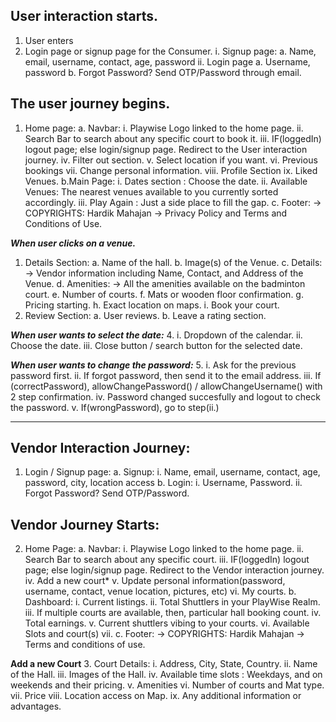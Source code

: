 ## User interaction starts.
1. User enters
2. Login page or signup page for the Consumer.
    i. Signup page:
        a. Name, email, username, contact, age, password
    ii. Login page
        a. Username, password
        b. Forgot Password? Send OTP/Password through email.

## **The user journey begins.**
1. Home page:
    a. Navbar:
        i. Playwise Logo linked to the home page.
        ii. Search Bar to search about any specific court to book it.
        iii. IF(loggedIn) logout page; else login/signup page. Redirect to the User interaction journey.
        iv. Filter out section. 
        v. Select location if you want.
        vi. Previous bookings
        vii. Change personal information.
        viii. Profile Section
        ix. Liked Venues.
    b.Main Page:
        i. Dates section : Choose the date.
        ii. Available Venues: The nearest venues available to you currently sorted accordingly.
        iii. Play Again : Just a side place to fill the gap.
    c. Footer:
        -> COPYRIGHTS: Hardik Mahajan
        -> Privacy Policy and Terms and Conditions of Use.

***When user clicks on a venue.***
1. Details Section:
    a. Name of the hall.
    b. Image(s) of the Venue. 
    c. Details:
        -> Vendor information including Name, Contact, and Address of the Venue.
    d. Amenities:
        -> All the amenities available on the badminton court.
    e. Number of courts.
    f. Mats or wooden floor confirmation.
    g. Pricing starting.
    h. Exact location on maps.
    i. Book your court.
2. Review Section:
    a. User reviews.
    b. Leave a rating section.

***When user wants to select the date:***
4. i. Dropdown of the calendar.
   ii. Choose the date.
   iii. Close button / search button for the selected date.

***When user wants to change the password:***
5. i. Ask for the previous password first.
   ii. If forgot password, then send it to the email address.
   iii. If (correctPassword), allowChangePassword() / allowChangeUsername() with 2 step confirmation.
   iv. Password changed succesfully and logout to check the password.
   v. If(wrongPassword), go to step(ii.)

-------------------------------------------------------------------------------------------------------

## Vendor Interaction Journey:
1. Login / Signup page:
    a. Signup:
        i. Name, email, username, contact, age, password, city, location access
    b. Login:
        i. Username, Password.
        ii. Forgot Password? Send OTP/Password.
## Vendor Journey Starts:
2. Home Page:
    a. Navbar:
        i. Playwise Logo linked to the home page.
        ii. Search Bar to search about any specific court.
        iii. IF(loggedIn) logout page; else login/signup page. Redirect to the Vendor interaction journey.
        iv. Add a new court*
        v. Update personal information(password, username, contact, venue location, pictures, etc)
        vi. My courts.
    b. Dashboard:
        i. Current listings.
        ii. Total Shuttlers in your PlayWise Realm.
        iii. If multiple courts are available, then, particular hall booking count.
        iv. Total earnings.
        v. Current shuttlers vibing to your courts.
        vi. Available Slots and court(s)
        vii. 
    c. Footer:
        -> COPYRIGHTS: Hardik Mahajan
        -> Terms and conditions of use.
        
**Add a new Court**
3. Court Details:
    i. Address, City, State, Country.
    ii. Name of the Hall.
    iii. Images of the Hall.
    iv. Available time slots : Weekdays, and on weekends and their pricing.
    v. Amenities 
    vi. Number of courts and Mat type.
    vii. Price 
    viii. Location access on Map.
    ix. Any additional information or advantages.

